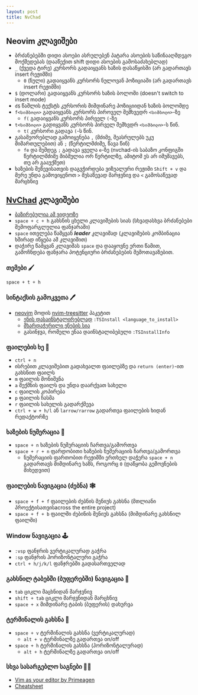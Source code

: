 ```yaml
---
layout: post
title: NvChad 
---
```


## Neovim კლავიშები
- ბრძანებებში დიდი ასოები ასრულებენ პატარა ასოების საწინააღმდეგო მოქმედებას (დააწექით shift დიდი ასოების გამოსაძახებლად)
- `_` (ქვედა ტირე) კურსორს გადაიყვანს ხაზის დასაწყისში (არ გადართავს insert რეჟიმში)
  - `0` (ნული) გადაიყვანს კურსორს ნულოვან პოზიციაში (არ გადართავს insert რეჟიმში)
- `$` (დოლარი) გადაიყვანს კურსორს ხაზის ბოლოში (doesn't switch to insert mode)
- `d$` წაშლის ტექსტს კურსორის მიმდინარე პოზიციიდან ხაზის ბოლომდე
- `f<სიმბოლო>` გადაიყვანს კურსორს პიროველ შემხვედრ `<სიმბოლო>`-ზე
  - `f(` გადაიყვანს კურსორს პირველ `(`-ზე
- `t<სიმბოლო>` გადიყვანს კურსორს პირველ შემხვდრ `<სიმბოლო>`-ს წინ.
  - `t(` კურსორი გადავა `(`-ს წინ.
- გასამეორებლად გამოიყენება `,` (მძიმე, შეასრულებს უკუ მიმართულებით) ან `;` (წერტილმძიმე, წავა წინ)
  - `fe` და შემდეგ `;` გადავა ყველა  `e`-ზე (nvchad-ის საბაზო კონფიგში წერტილმძიმე მიბმულია ორ წერტილზე, ამიტომ ეს არ იმუშავებს, თუ არ გააუქმეთ)
- ხაზების შეწევისათვის დაგვჭირდება ვიზუალური რეჟიმი `Shift + v` და მერე უნდა გამოვიყენოთ `>` შესაწევად მარჯვნივ და `<` გამოსაწევად მარცხნივ

## [NvChad](https://nvchad.com) კლავიშები
- [ბაზირებულია ამ ვიდეოზე](https://youtu.be/Mtgo-nP_r8Y)
- `space + c + h` გახსნის ცხელი კლავიშების სიას (სხვადასხვა ბრძანებები შემოფარგლულია ფანჯარაში)
- `space` ითვლება წამყვან  ***leader*** კლავიშად (კლავიშების კომბინაცია ხშირად იწყება ამ კლავიშით)
- დაჭირე წამყვან კლავიშას `space` და დააყოვნე ერთი წამით, გამოჩნდება ფანჯარა პოტენციური ბრძანებების შემოთავაზებით.

### **თემები** 🖌️
`space + t + h`

### **სინტაქსის გამოკვეთა** 🖊️
- [neovim](https://github.com/neovim/neovim) მოდის [nvim-treesitter](https://github.com/nvim-treesitter/nvim-treesitter) პაკეტით
  - [ენის დასაინსტალირებლად](https://github.com/neovim/neovim) `:TSInstall <language_to_install>`
  - [მხარდაჭერილი ენების სია](https://github.com/nvim-treesitter/nvim-treesitter#supported-languages)
  - გასინჯვა, რომელი ენაა დაინსტალიბებული `:TSInstallInfo`

### **ფაილების ხე** 🌳
- `ctrl + n`
- ისრებით კლავიშებით გადახვალთ ფაილებზე და `return (enter)`-ით გახსნით ფაილს
- `m` ფაილის მონიშვნა
- `a` შექმნის ფაილს და უნდა დაარქვათ სახელი
- `c` ფაილის კოპირება
- `p` ფაილის ჩასმა
- `r` ფაილის სახელის გადარქმევა
- `ctrl + w + h/l` ან `larrow/rarrow` გადართვა ფაილების ხიდან რედაქტორზე

### **ხაზების ნუმერაცია** 🔢
- `space + n` ხაზების ნუმერაციის ჩართვა/გამორთვა
- `space + r + n` ფარდობითი ხაზების ნუმერაციის ჩართვა/გამორთვა
  - ნუმერაციის ფართობით რეჟიმში ერთხელ დაჭერა `space + n` გადართავს მიმდინარე ხაზს, როგორც `0` (დაწყობა გემოვნების მიხედვით)

### **ფაილების ნავიგაცია (ძებნა)** 🕸️
- `space + f + f` ფაილების ძებნის მენიუს გახსნა (მთლიანი პროექტისათვისacross the entire project)
- `space + f + b` ფაილში ძებინის მენიუს გახსნა (მიმდინარე გახსნილ ფაილში)

### **Window ნავიგაცია** 🕹️
- `:vsp` ფანჯრის ვერტიკალურად გაჭრა
- `:sp` ფანჯრის ჰორიზონტალური გაჭრა
- `ctrl + h/j/k/l` ფანჯრებში გადასართველად

### **გახსნილ ტაბებში (ბუფერებში) ნავიგაცია** 📑
- `tab` ციკლი მაცხნიდან მარჯვნივ
- `shift + tab` ციკლი მარჯვნიდან მარცხნივ
- `space + x` მიმდინარე ტაბის (ბუფერის) დახურვა

### **ტერმინალის გახსნა** 🤖
- `space + v` ტერმინალის გახსნა (ვერტიკალურად)
  - `alt + v` ტერმინალზე გადართვა on/off
- `space + h` ტერმინალის გახსნა (ჰორიზონტალურად)
  - `alt + h` ტერმინალზე გადართვა on/off

### **სხვა სასარგებლო საგნები** ✍🏻
- [Vim as your editor by Primeagen](https://youtu.be/X6AR2RMB5tE)
- [Cheatsheet](https://www.reddit.com/r/neovim/comments/12qku4w/nvchad_cheatsheet)
